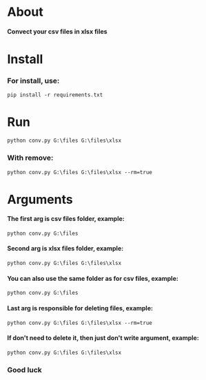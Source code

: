 <h1>About</h1>
<h4>Convect your csv files in xlsx files</h4>
<h1>Install</h1>

### For install, use:
    pip install -r requirements.txt

# Run

    python conv.py G:\files G:\files\xlsx
### With remove:

    python conv.py G:\files G:\files\xlsx --rm=true

<h1>Arguments</h1>

#### The first arg is csv files folder, example:

    python conv.py G:\files
#### Second arg is xlsx files folder, example:

    python conv.py G:\files G:\files\xlsx
#### You can also use the same folder as for csv files, example:

    python conv.py G:\files 
#### Last arg is responsible for deleting files, example:

    python conv.py G:\files G:\files\xlsx --rm=true
#### If don't need to delete it, then just don't write argument, example:

    python conv.py G:\files G:\files\xlsx
### Good luck
